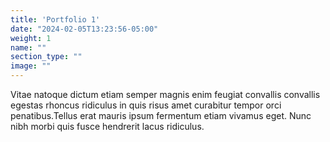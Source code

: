 ```yaml
---
title: 'Portfolio 1'
date: "2024-02-05T13:23:56-05:00"
weight: 1
name: ""
section_type: ""
image: ""
---
```

Vitae natoque dictum etiam semper magnis enim feugiat convallis convallis egestas rhoncus ridiculus in quis risus amet curabitur tempor orci penatibus.Tellus erat mauris ipsum fermentum etiam vivamus eget. Nunc nibh morbi quis fusce hendrerit lacus ridiculus.